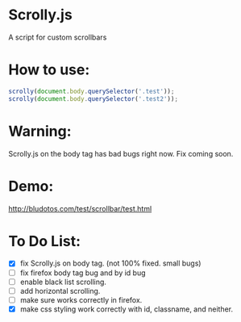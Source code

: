 Scrolly.js
==========

A script for custom scrollbars

How to use:
===========

~~~javascript
scrolly(document.body.querySelector('.test'));
scrolly(document.body.querySelector('.test2'));
~~~

Warning:
========
Scrolly.js on the body tag has bad bugs right now.
Fix coming soon.



Demo:
======

http://bludotos.com/test/scrollbar/test.html


To Do List:
===========

- [X] fix Scrolly.js on body tag. (not 100% fixed. small bugs)
- [ ] fix firefox body tag bug and by id bug
- [ ] enable black list scrolling.
- [ ] add horizontal scrolling.
- [ ] make sure works correctly in firefox.
- [X] make css styling work correctly with id, classname, and neither.
